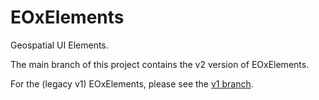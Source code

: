# EOxElements
Geospatial UI Elements.

The main branch of this project contains the v2 version of EOxElements.

For the (legacy v1) EOxElements, please see the [v1 branch](https://github.com/EOX-A/elements/tree/v1).